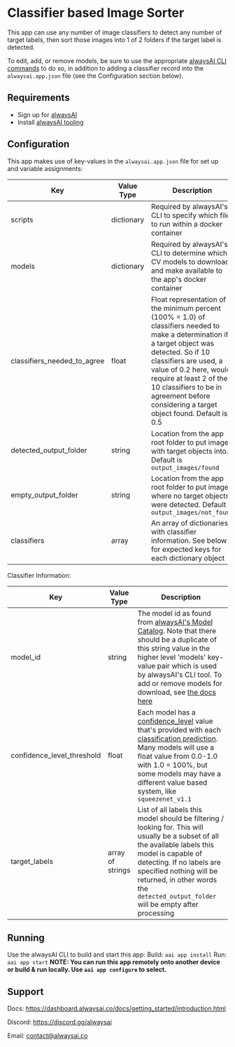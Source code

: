 # Classifier based Image Sorter
This app can use any number of image classifiers to detect any number of target labels, then sort those images into 1 of 2 folders if the target label is detected.

To edit, add, or remove models, be sure to use the appropriate [alwaysAI CLI commands](https://dashboard.alwaysai.co/docs/application_development/changing_the_model.html) to do so, in addition to adding a classifier record into the `alwaysai.app.json` file (see the Configuration section below).

## Requirements
- Sign up for [alwaysAI](https://dashboard.alwaysai.co/auth?register=true)
- Install [alwaysAI tooling](https://dashboard.alwaysai.co/docs/getting_started/development_computer_setup.html)

## Configuration
This app makes use of key-values in the `alwaysai.app.json` file for set up and variable assignments:

Key | Value Type | Description
-----| ---------- | ----------
scripts | dictionary | Required by alwaysAI's CLI to specify which file to run within a docker container
models | dictionary | Required by alwaysAI's CLI to determine which CV models to download and make available to the app's docker container
classifiers_needed_to_agree | float | Float representation of the minimum percent (100% = 1.0) of classifiers needed to make a determination if a target object was detected. So if 10 classifiers are used, a value of 0.2 here, would require at least 2 of the 10 classifiers to be in agreement before considering a target object found. Default is 0.5
detected_output_folder | string | Location from the app root folder to put images with target objects into. Default is `output_images/found`
empty_output_folder | string | Location from the app root folder to put images where no target objects were detected. Default is `output_images/not_found`
classifiers | array | An array of dictionaries with classifier information. See below for expected keys for each dictionary object

Classifier Information:

Key | Value Type | Description
-----| ---------- | ----------
model_id | string | The model id as found from [alwaysAI's Model Catalog](https://dashboard.alwaysai.co/model-catalog/models?category=Classification). Note that there should be a duplicate of this string value in the higher level 'models' key-value pair which is used by alwaysAI's CLI tool. To add or remove models for download, see [the docs here](https://dashboard.alwaysai.co/docs/application_development/changing_the_model.html)
confidence_level_threshold | float | Each model has a [confidence_level](https://dashboard.alwaysai.co/docs/reference/edgeiq.html#edgeiq.image_classification.ClassificationPrediction) value that's provided with each [classification prediction](https://dashboard.alwaysai.co/docs/reference/edgeiq.html#edgeiq.image_classification.ClassificationResults). Many models will use a float value from 0.0-1.0 with 1.0 = 100%, but some models may have a different value based system, like `squeezenet_v1.1`
target_labels | array of strings | List of all labels this model should be filtering / looking for. This will usually be a subset of all the available labels this model is capable of detecting. If no labels are specified nothing will be returned, in other words the `detected_output_folder` will be empty after processing

## Running
Use the alwaysAI CLI to build and start this app:
Build: `aai app install`
Run: `aai app start`
**NOTE: You can run this app remotely onto another device or build & run locally. Use `aai app configure` to select.**

## Support
Docs: https://dashboard.alwaysai.co/docs/getting_started/introduction.html

Discord: https://discord.gg/alwaysai

Email: contact@alwaysai.co

